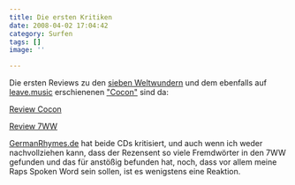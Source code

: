```yaml
---
title: Die ersten Kritiken
date: 2008-04-02 17:04:42
category: Surfen
tags: []
image: ''

---
```


Die ersten Reviews zu den [sieben Weltwundern](http://www.leavemusic.de/live/leavemusic/index.php?content=12&artikel_id=11&menu_left_kind=0) und dem ebenfalls auf [leave.music](http://www.leavemusic.de) erschienenen ["Cocon"](http://www.leavemusic.de/live/leavemusic/index.php?content=12&artikel_id=5&menu_left_kind=0) sind da:  

  

[Review Cocon](http://www.germanrhymes.de/Rookies/Cocon-cocon.html)  

[Review 7WW](http://www.germanrhymes.de/Rookies/Misanthrop-Die-sieben-Weltwunder.html)  

  

[GermanRhymes.de](http://www.germanrhymes.de/) hat beide CDs kritisiert, und auch wenn ich weder nachvollziehen kann, dass der Rezensent so viele Fremdwörter in den 7WW gefunden und das für anstößig befunden hat, noch, dass vor allem meine Raps Spoken Word sein sollen, ist es wenigstens eine Reaktion.
